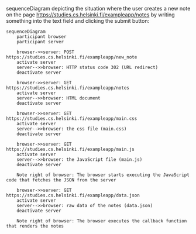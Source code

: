 sequenceDiagram depicting the situation where the user creates a new note on the page https://studies.cs.helsinki.fi/exampleapp/notes by writing something into the text field and clicking the submit button:

```mermaid
sequenceDiagram
    participant browser
    participant server

    browser->>server: POST https://studies.cs.helsinki.fi/exampleapp/new_note
    activate server
    server-->>browser: HTTP status code 302 (URL redirect)
    deactivate server
    
    browser->>server: GET https://studies.cs.helsinki.fi/exampleapp/notes
    activate server
    server-->>browser: HTML document
    deactivate server

    browser->>server: GET https://studies.cs.helsinki.fi/exampleapp/main.css
    activate server
    server-->>browser: the css file (main.css)
    deactivate server

    browser->>server: GET https://studies.cs.helsinki.fi/exampleapp/main.js
    activate server
    server-->>browser: the JavaScript file (main.js)
    deactivate server

    Note right of browser: The browser starts executing the JavaScript code that fetches the JSON from the server

    browser->>server: GET https://studies.cs.helsinki.fi/exampleapp/data.json
    activate server
    server-->>browser: raw data of the notes (data.json)
    deactivate server

    Note right of browser: The browser executes the callback function that renders the notes
```
